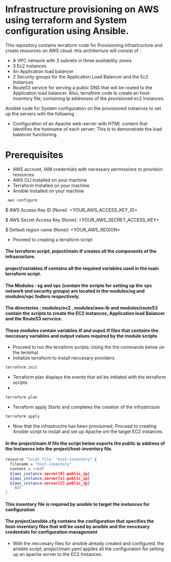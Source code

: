 # Infrastructure provisioning on AWS using terraform and System configuration using Ansible. 

This repository contains terraform code for Provisioning infrastructure and create resources on AWS cloud. this architecture will consist of :
* A VPC network with 3 subnets in three availability zones
* 3 Ec2 instances 
* An Application load balancer 
* 2 Security groups for the Application Load Balancer and the Ec2 Instances
* Route53 service for serving a public DNS that will be routed to the Application load balancer. 
Also, terraform code to create an host-inventory file; containing Ip addresses of the provisioned ec2 instances.  

Ansible code for System configuration on the provisioned instances to set up the servers with the following : 

* Configuration of an Apache web-server with HTML content that identifies the hostname of each server; This is to demonstrate the load balancer functioning. 
# Prerequisites

* AWS account, IAM credentials with necessary permissions to provision resources
* AWS CLI Installed on your machine 
* Terraform Installed on your machine 
* Ansible Installed on your machine 

```bash 
 aws configure
 ```

$ AWS Access Key ID [None]: <YOUR_AWS_ACCESS_KEY_ID>

$ AWS Secret Access Key [None]: <YOUR_AWS_SECRET_ACCESS_KEY>

$ Default region name [None]: <YOUR_AWS_REGION>

* Proceed to creating a terraform script 

#### The terraform script; poject/main.tf creates all the components of the infrasructure. 
#### <b>project/variables.tf</b> contains all the required variables used in the main terraform script. 
#### The Modules : sg and vpc (contain the scripts for setting up the vpc network snd security groups) are located in the modules/sg and modules/vpc fodlers respectively. 
#### The directories ; modules/ec2 , modules/aws-lb and modules/route53 contain the scripts to create the EC2 instances, Application load Balancer and the Route53 servcice. 
#### <b>These modules contain variables.tf and ouput.tf files that contains the neccesary variables and output values required by the module scripts </b>

* Proceed to run the terraform scripts: Using the the commands below on the terminal 
* Initialize terraform to install neccesary providers 
```bash 
terraform init 
 ```
* Terraform plan displays the events that wil be initiated with the terraform scripts 
* 
```bash 
terraform plan 
 ```
* Terraform apply Starts and completes the creation of the infrastrcture

 ```bash 
terraform apply
 ```



* Now that the infrastructre has been provisoned, Proceed to creating Ansible script to install and set up Apache om the target EC2 instances 

#### In the project/main.tf file the script below exports the public ip address of the Instances into the project/host-inventory file.

```bash 
resource "local_file" "host-inventory" {
  filename = "host-inventory"
  content = <<EOT
  ${aws_instance.server[0].public_ip}
  ${aws_instance.server[1].public_ip}
  ${aws_instance.server[2].public_ip}
    EOT
}
 ```
 #### This inventory file is required  by ansible to target the instances for configuration 
 
 #### The project/ansible.cfg contains the configuration that specifies the host-inventory files that will be used by ansible and the neccesary credentials for configuration management 
 
 *  With the neccesary files for ansible already created and configured, the ansible script; project/main.yaml applies all the configuration for setting up an apache server to the EC2 Instances. 





